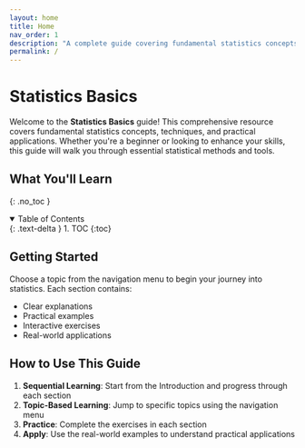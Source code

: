 ```yaml
---
layout: home
title: Home
nav_order: 1
description: "A complete guide covering fundamental statistics concepts, techniques, and practical applications"
permalink: /
---
```


# Statistics Basics

Welcome to the **Statistics Basics** guide! This comprehensive resource covers fundamental statistics concepts, techniques, and practical applications. Whether you're a beginner or looking to enhance your skills, this guide will walk you through essential statistical methods and tools.

## What You'll Learn

{: .no_toc }

<details open markdown="block">
  <summary>
    Table of Contents
  </summary>
  {: .text-delta }
1. TOC
{:toc}
</details>

## Getting Started

Choose a topic from the navigation menu to begin your journey into statistics. Each section contains:
- Clear explanations
- Practical examples
- Interactive exercises
- Real-world applications

## How to Use This Guide

1. **Sequential Learning**: Start from the Introduction and progress through each section
2. **Topic-Based Learning**: Jump to specific topics using the navigation menu
3. **Practice**: Complete the exercises in each section
4. **Apply**: Use the real-world examples to understand practical applications